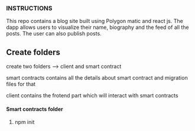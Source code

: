 ### INSTRUCTIONS

This repo contains a blog site built using Polygon matic and react js. 
The dapp allows users to visualize their name, biography and the feed of all the posts. The user can also publish posts.

## Create folders

create two folders --> client and smart contract

smart contracts contains all the details about smart contract and migration files for that

client contains the frotend part which will interact with smart contracts


#### Smart contracts folder

1. npm init